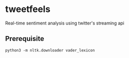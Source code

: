 # tweetfeels
Real-time sentiment analysis using twitter's streaming api

## Prerequisite
```
python3 -m nltk.downloader vader_lexicon
```
